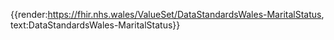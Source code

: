 <div class="warning"><span class="ImplementWarn"></span></div>

{{render:https://fhir.nhs.wales/ValueSet/DataStandardsWales-MaritalStatus, text:DataStandardsWales-MaritalStatus}}